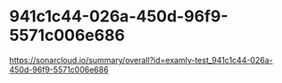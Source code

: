 # 941c1c44-026a-450d-96f9-5571c006e686
https://sonarcloud.io/summary/overall?id=examly-test_941c1c44-026a-450d-96f9-5571c006e686
